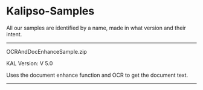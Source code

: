 # Kalipso-Samples
All our samples are identified by a name, made in what version and their intent.

***************************************************************
OCRAndDocEnhanceSample.zip

KAL Version: V 5.0

Uses the document enhance function and OCR to get the document text.

***************************************************************
